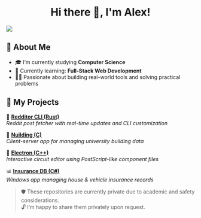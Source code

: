 <h1 align="center">Hi there 👋, I'm Alex!</h1>
<img src="https://github-readme-stats.vercel.app/api?username=alexnec29&show_icons=true&theme=tokyonight" />

## 🚀 About Me

- 🎓 I’m currently studying **Computer Science**
- 🌱 Currently learning: **Full-Stack Web Development**
- 👨‍💻 Passionate about building real-world tools and solving practical problems

## 📂 My Projects

🔧 **[Redditor CLI (Rust)](https://github.com/alexnec29/redditor)**  
*Reddit post fetcher with real-time updates and CLI customization*

🏢 **[Nuilding (C)](https://github.com/alexnec29/nuilding)**  
*Client-server app for managing university building data*

🔄 **[Electron (C++)](https://github.com/alexnec29/electron)**  
*Interactive circuit editor using PostScript-like component files*

📊 **[Insurance DB (C#)](https://github.com/alexnec29/insurance-db)**  
*Windows app managing house & vehicle insurance records*

> 🛡️ These repositories are currently private due to academic and safety considerations.  
> 🔓 I’m happy to share them privately upon request.
